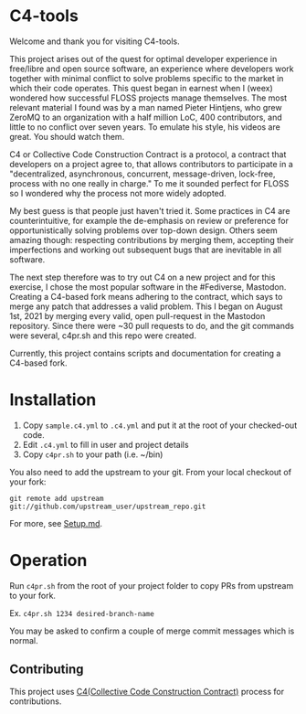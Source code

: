 # C4-tools

Welcome and thank you for visiting C4-tools.

This project arises out of the quest for optimal developer experience in free/libre and open source software, an experience where developers work together with minimal conflict to solve problems specific to the market in which their code operates. This quest began in earnest when I (weex) wondered how successful FLOSS projects manage themselves. The most relevant material I found was by a man named Pieter Hintjens, who grew ZeroMQ to an organization with a half million LoC, 400 contributors, and little to no conflict over seven years. To emulate his style, his videos are great. You should watch them.

C4 or Collective Code Construction Contract is a protocol, a contract that developers on a project agree to, that allows contributors to participate in a "decentralized, asynchronous, concurrent, message-driven, lock-free, process with no one really in charge." To me it sounded perfect for FLOSS so I wondered why the process not more widely adopted.

My best guess is that people just haven't tried it. Some practices in C4 are counterintuitive, for example the de-emphasis on review or preference for opportunistically solving problems over top-down design. Others seem amazing though: respecting contributions by merging them, accepting their imperfections and working out subsequent bugs that are inevitable in all software.

The next step therefore was to try out C4 on a new project and for this exercise, I chose the most popular software in the #Fediverse, Mastodon. Creating a C4-based fork means adhering to the contract, which says to merge any patch that addresses a valid problem. This I began on August 1st, 2021 by merging every valid, open pull-request in the Mastodon repository. Since there were ~30 pull requests to do, and the git commands were several, c4pr.sh and this repo were created.

Currently, this project contains scripts and documentation for creating a C4-based fork.

# Installation
1. Copy `sample.c4.yml` to `.c4.yml` and put it at the root of your checked-out code.
2. Edit `.c4.yml` to fill in user and project details
3. Copy `c4pr.sh` to your path (i.e. ~/bin)

You also need to add the upstream to your git. From your local checkout of your fork:

`git remote add upstream git://github.com/upstream_user/upstream_repo.git` 

For more, see [Setup.md](/doc/Setup.md).

# Operation

Run `c4pr.sh` from the root of your project folder to copy PRs from upstream to your fork.

Ex. `c4pr.sh 1234 desired-branch-name`

You may be asked to confirm a couple of merge commit messages which is normal.

## Contributing

This project uses [C4(Collective Code Construction Contract)](https://rfc.zeromq.org/spec:42/C4/) process for contributions.
